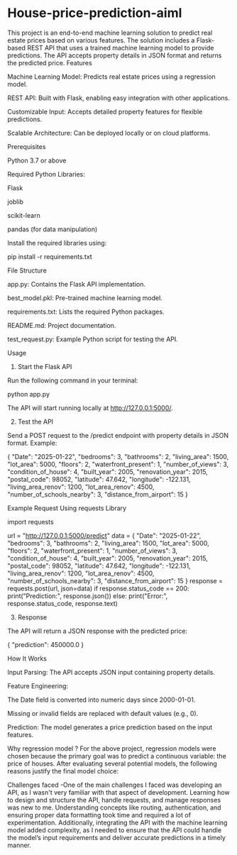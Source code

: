 # House-price-prediction-aiml
This project is an end-to-end machine learning solution to predict real estate prices based on various features. The solution includes a Flask-based REST API that uses a trained machine learning model to provide predictions. The API accepts property details in JSON format and returns the predicted price.
Features

Machine Learning Model: Predicts real estate prices using a regression model.

REST API: Built with Flask, enabling easy integration with other applications.

Customizable Input: Accepts detailed property features for flexible predictions.

Scalable Architecture: Can be deployed locally or on cloud platforms.

Prerequisites

Python 3.7 or above

Required Python Libraries:

Flask

joblib

scikit-learn

pandas (for data manipulation)

Install the required libraries using:

pip install -r requirements.txt

File Structure

app.py: Contains the Flask API implementation.

best_model.pkl: Pre-trained machine learning model.

requirements.txt: Lists the required Python packages.

README.md: Project documentation.

test_request.py: Example Python script for testing the API.

Usage

1. Start the Flask API

Run the following command in your terminal:

python app.py

The API will start running locally at http://127.0.0.1:5000/.

2. Test the API

Send a POST request to the /predict endpoint with property details in JSON format. Example:

{
    "Date": "2025-01-22",
    "bedrooms": 3,
    "bathrooms": 2,
    "living_area": 1500,
    "lot_area": 5000,
    "floors": 2,
    "waterfront_present": 1,
    "number_of_views": 3,
    "condition_of_house": 4,
    "built_year": 2005,
    "renovation_year": 2015,
    "postal_code": 98052,
    "latitude": 47.642,
    "longitude": -122.131,
    "living_area_renov": 1200,
    "lot_area_renov": 4500,
    "number_of_schools_nearby": 3,
    "distance_from_airport": 15
}

Example Request Using requests Library

import requests

url = "http://127.0.0.1:5000/predict"
data = {
    "Date": "2025-01-22",
    "bedrooms": 3,
    "bathrooms": 2,
    "living_area": 1500,
    "lot_area": 5000,
    "floors": 2,
    "waterfront_present": 1,
    "number_of_views": 3,
    "condition_of_house": 4,
    "built_year": 2005,
    "renovation_year": 2015,
    "postal_code": 98052,
    "latitude": 47.642,
    "longitude": -122.131,
    "living_area_renov": 1200,
    "lot_area_renov": 4500,
    "number_of_schools_nearby": 3,
    "distance_from_airport": 15
}
response = requests.post(url, json=data)
if response.status_code == 200:
    print("Prediction:", response.json())
else:
    print("Error:", response.status_code, response.text)

3. Response

The API will return a JSON response with the predicted price:

{
    "prediction": 450000.0
}

How It Works

Input Parsing: The API accepts JSON input containing property details.

Feature Engineering:

The Date field is converted into numeric days since 2000-01-01.

Missing or invalid fields are replaced with default values (e.g., 0).

Prediction: The model generates a price prediction based on the input features.

Why regression model ?
For the above project, regression models were chosen because the primary goal was to predict a continuous variable: the price of houses. After evaluating several potential models, the following reasons justify the final model choice:

Challenges faced -One of the main challenges I faced was developing an API, as I wasn't very familiar with that aspect of development. Learning how to design and structure the API, handle requests, and manage responses was new to me. Understanding concepts like routing, authentication, and ensuring proper data formatting took time and required a lot of experimentation. Additionally, integrating the API with the machine learning model added complexity, as I needed to ensure that the API could handle the model’s input requirements and deliver accurate predictions in a timely manner.
